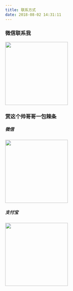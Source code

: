 ```yaml
---
title: 联系方式
date: 2018-08-02 14:31:11
---
```


### 微信联系我

<img src="https://fenganblogimgs.oss-cn-beijing.aliyuncs.com/mine/wx.jpeg" width="200">

### 赏这个帅哥哥一包辣条

##### 微信

<img src="https://fenganblogimgs.oss-cn-beijing.aliyuncs.com/mine/wxpay.jpeg" width="200" >

##### 支付宝

<img src="https://fenganblogimgs.oss-cn-beijing.aliyuncs.com/mine/alipay.jpeg" width="200">